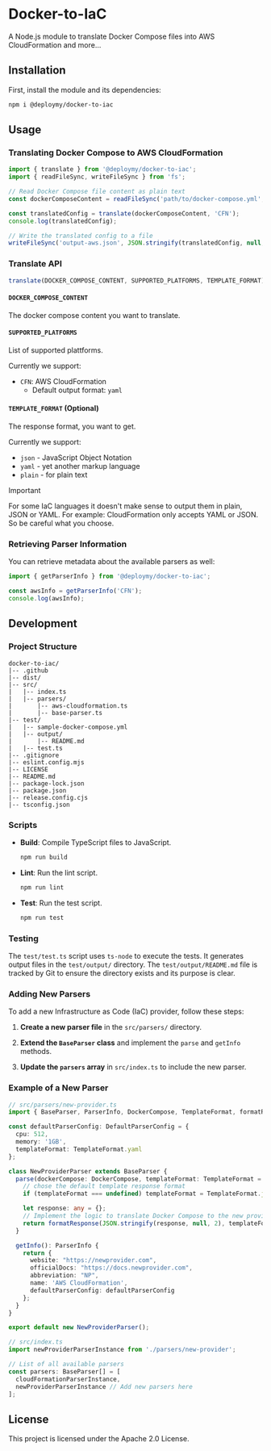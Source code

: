 # Docker-to-IaC

A Node.js module to translate Docker Compose files into AWS CloudFormation and more...

## Installation

First, install the module and its dependencies:

```sh
npm i @deploymy/docker-to-iac
```

## Usage

### Translating Docker Compose to AWS CloudFormation

```typescript
import { translate } from '@deploymy/docker-to-iac';
import { readFileSync, writeFileSync } from 'fs';

// Read Docker Compose file content as plain text
const dockerComposeContent = readFileSync('path/to/docker-compose.yml', 'utf8');

const translatedConfig = translate(dockerComposeContent, 'CFN');
console.log(translatedConfig);

// Write the translated config to a file
writeFileSync('output-aws.json', JSON.stringify(translatedConfig, null, 2));
```

### Translate API

```javascript
translate(DOCKER_COMPOSE_CONTENT, SUPPORTED_PLATFORMS, TEMPLATE_FORMAT)
```

#### `DOCKER_COMPOSE_CONTENT`

The docker compose content you want to translate.

#### `SUPPORTED_PLATFORMS`

List of supported plattforms.

Currently we support:

- `CFN`: AWS CloudFormation
  - Default output format: `yaml`

#### `TEMPLATE_FORMAT` (Optional)

The response format, you want to get.

Currently we support:

- `json` - JavaScript Object Notation
- `yaml` - yet another markup language
- `plain` - for plain text

> [!IMPORTANT]  
> For some IaC languages ​​it doesn't make sense to output them in plain, JSON or YAML. For example: CloudFormation only accepts YAML or JSON. So be careful what you choose.

### Retrieving Parser Information

You can retrieve metadata about the available parsers as well:

```typescript
import { getParserInfo } from '@deploymy/docker-to-iac';

const awsInfo = getParserInfo('CFN');
console.log(awsInfo);
```

## Development

### Project Structure

```
docker-to-iac/
|-- .github
|-- dist/
|-- src/
|   |-- index.ts
|   |-- parsers/
|       |-- aws-cloudformation.ts
|       |-- base-parser.ts
|-- test/
|   |-- sample-docker-compose.yml
|   |-- output/
|       |-- README.md
|   |-- test.ts
|-- .gitignore
|-- eslint.config.mjs
|-- LICENSE
|-- README.md
|-- package-lock.json
|-- package.json
|-- release.config.cjs
|-- tsconfig.json
```

### Scripts

- **Build**: Compile TypeScript files to JavaScript.
  ```sh
  npm run build
  ```

- **Lint**: Run the lint script.
  ```sh
  npm run lint
  ```

- **Test**: Run the test script.
  ```sh
  npm run test
  ```

### Testing

The `test/test.ts` script uses `ts-node` to execute the tests. It generates output files in the `test/output/` directory. The `test/output/README.md` file is tracked by Git to ensure the directory exists and its purpose is clear.

### Adding New Parsers

To add a new Infrastructure as Code (IaC) provider, follow these steps:

1. **Create a new parser file** in the `src/parsers/` directory.
  
2. **Extend the `BaseParser` class** and implement the `parse` and `getInfo` methods.

3. **Update the `parsers` array** in `src/index.ts` to include the new parser.

### Example of a New Parser

```typescript
// src/parsers/new-provider.ts
import { BaseParser, ParserInfo, DockerCompose, TemplateFormat, formatResponse, DefaultParserConfig } from './base-parser';

const defaultParserConfig: DefaultParserConfig = {
  cpu: 512,
  memory: '1GB',
  templateFormat: TemplateFormat.yaml
};

class NewProviderParser extends BaseParser {
  parse(dockerCompose: DockerCompose, templateFormat: TemplateFormat = defaultParserConfig.templateFormat): any {
    // chose the default template response format
    if (templateFormat === undefined) templateFormat = TemplateFormat.json;

    let response: any = {};
    // Implement the logic to translate Docker Compose to the new provider's format
    return formatResponse(JSON.stringify(response, null, 2), templateFormat);
  }

  getInfo(): ParserInfo {
    return {
      website: "https://newprovider.com",
      officialDocs: "https://docs.newprovider.com",
      abbreviation: "NP",
      name: 'AWS CloudFormation',
      defaultParserConfig: defaultParserConfig
    };
  }
}

export default new NewProviderParser();
```

```typescript
// src/index.ts
import newProviderParserInstance from './parsers/new-provider';

// List of all available parsers
const parsers: BaseParser[] = [
  cloudFormationParserInstance,
  newProviderParserInstance // Add new parsers here
];
```

## License

This project is licensed under the Apache 2.0 License.
